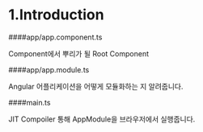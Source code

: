 # 1.Introduction
####app/app.component.ts

Component에서 뿌리가 될 Root Component

####app/app.module.ts

Angular 어플리케이션을 어떻게 모듈화하는 지 알려줍니다.

####main.ts

JIT Compoiler 통해 AppModule을 브라우저에서 실행줍니다.
